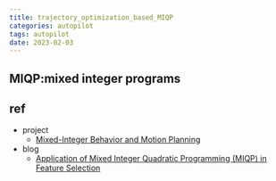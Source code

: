 ```yaml
---
title: trajectory_optimization_based_MIQP
categories: autopilot
tags: autopilot
date: 2023-02-03
---
```


## MIQP:mixed integer programs 


## ref

- project
    - [Mixed-Integer Behavior and Motion Planning](https://github.com/bark-simulator/planner-miqp)
- blog
    - [Application of Mixed Integer Quadratic Programming (MIQP) in Feature Selection](https://medium.com/mlearning-ai/application-of-mixed-integer-quadratic-programming-miqp-in-feature-selection-for-regression-3985d2ab95a7)